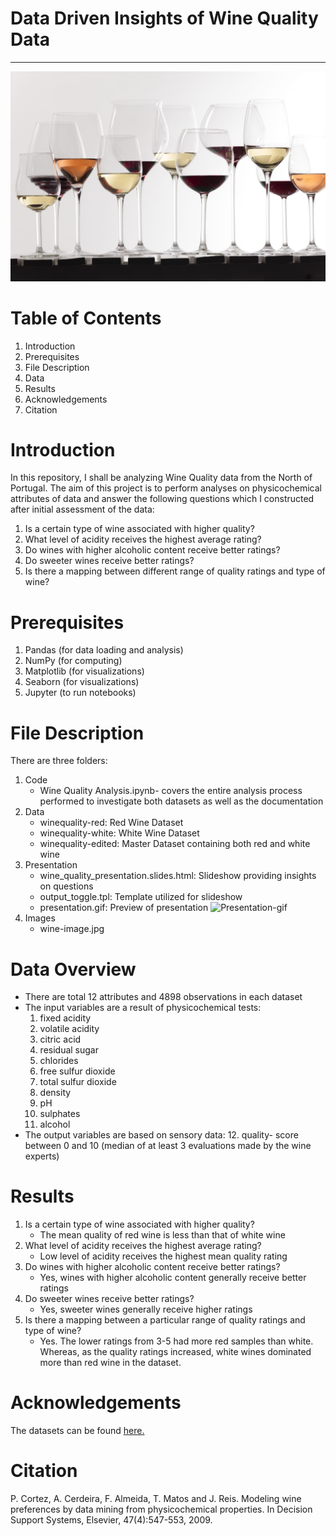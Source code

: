 # Data Driven Insights of Wine Quality Data
---
![Wine-Image](Images/wine-image.jpg "Source: FreshMagazine")
# Table of Contents
1. Introduction
2. Prerequisites
3. File Description
4. Data
5. Results
6. Acknowledgements
7. Citation

# Introduction
In this repository, I shall be analyzing Wine Quality data from the North of Portugal. The aim of this project is to perform analyses on physicochemical attributes of data and answer the following questions which I constructed after initial assessment of the data:

1. Is a certain type of wine associated with higher quality?
2. What level of acidity receives the highest average rating?
3. Do wines with higher alcoholic content receive better ratings?
4. Do sweeter wines receive better ratings?
5. Is there a mapping between different range of quality ratings and type of wine?

# Prerequisites
1. Pandas (for data loading and analysis)
2. NumPy (for computing)
3. Matplotlib (for visualizations)
4. Seaborn (for visualizations)
5. Jupyter (to run notebooks)

# File Description
There are three folders:
1. Code
   - Wine Quality Analysis.ipynb- covers the entire analysis process performed to investigate both datasets as well as the documentation
2. Data
   - winequality-red: Red Wine Dataset
   - winequality-white: White Wine Dataset
   - winequality-edited: Master Dataset containing both red and white wine
3. Presentation
   - wine_quality_presentation.slides.html: Slideshow providing insights on questions
   - output_toggle.tpl: Template utilized for slideshow
   - presentation.gif: Preview of presentation
   ![Presentation-gif](Presentation/presentation.gif)
4. Images 
   - wine-image.jpg

# Data Overview
- There are total 12 attributes and 4898 observations in each dataset
- The input variables are a result of physicochemical tests:
    1. fixed acidity
    2. volatile acidity
    3. citric acid
    4. residual sugar
    5. chlorides
    6. free sulfur dioxide
    7. total sulfur dioxide
    8. density
     9. pH
    10. sulphates
    11. alcohol
- The output variables are based on sensory data:
  12. quality- score between 0 and 10 (median of at least 3 evaluations made by the wine experts)

# Results
1. Is a certain type of wine associated with higher quality?
      - The mean quality of red wine is less than that of white wine
2. What level of acidity receives the highest average rating?
   - Low level of acidity receives the highest mean quality rating
3. Do wines with higher alcoholic content receive better ratings?
   - Yes, wines with higher alcoholic content generally receive better ratings
4. Do sweeter wines receive better ratings?
   - Yes, sweeter wines generally receive higher ratings
5. Is there a mapping between a particular range of quality ratings and type of wine?
   - Yes. The lower ratings from 3-5 had more red samples than white. Whereas, as the quality ratings increased, white wines dominated more than red wine in the dataset.
   
# Acknowledgements
The datasets can be found [here.](https://archive.ics.uci.edu/ml/datasets/Wine+Quality)

# Citation
P. Cortez, A. Cerdeira, F. Almeida, T. Matos and J. Reis.
Modeling wine preferences by data mining from physicochemical properties. In Decision Support Systems, Elsevier, 47(4):547-553, 2009.

